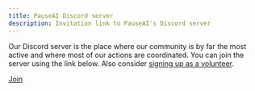 ```yaml
---
title: PauseAI Discord server
description: Invitation link to PauseAI's Discord server
---
```


Our Discord server is the place where our community is by far the most active and where most of our actions are coordinated.
You can join the server using the link below.
Also consider [signing up as a volunteer](/join).

[Join](https://discord.gg/VhPHt5PRmK)
